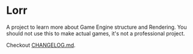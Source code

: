 # Lorr
A project to learn more about Game Engine structure and Rendering.
You should not use this to make actual games, it's not a professional project.

Checkout [CHANGELOG.md](CHANGELOG.md).